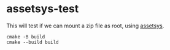 # assetsys-test

This will test if we can mount a zip file as root, using [assetsys](https://github.com/mattiasgustavsson/libs/blob/main/assetsys.h).


```
cmake -B build
cmake --build build
```
